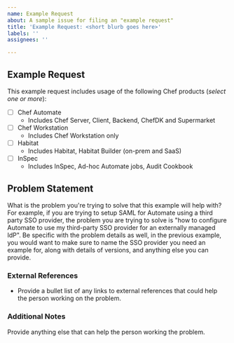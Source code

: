 ```yaml
---
name: Example Request
about: A sample issue for filing an "example request"
title: 'Example Request: <short blurb goes here>'
labels: ''
assignees: ''

---
```


## Example Request

This example request includes usage of the following Chef products (_select one
or more_):

   - [ ] Chef Automate 
     * Includes Chef Server, Client, Backend, ChefDK and Supermarket
   - [ ] Chef Workstation
     * Includes Chef Workstation only
   - [ ] Habitat
     * Includes Habitat, Habitat Builder (on-prem and SaaS)
   - [ ] InSpec
     * Includes InSpec, Ad-hoc Automate jobs, Audit Cookbook

## Problem Statement

What is the problem you're trying to solve that this example will help with? 
For example, if you are trying to setup SAML for Automate using a third party 
SSO provider, the problem you are trying to solve is "how to configure 
Automate to use my third-party SSO provider for an externally managed IdP". Be
specific with the problem details as well, in the previous example, you would
want to make sure to name the SSO provider you need an example for, along with
details of versions, and anything else you can provide.

### External References

* Provide a bullet list of any links to external references that could help the 
person working on the problem.

### Additional Notes

Provide anything else that can help the person working the problem.
